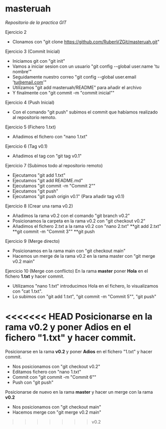 # masteruah
*Repositorio de la practica GIT*

Ejercicio 2
- Clonamos con "git clone https://github.com/RubenVZGit/masteruah.git"

Ejercicio 3 (Commit Inicial)
- Iniciamos git con "git init"
- Vamos a iniciar sesion con un usuario "git config --global user.name 'tu nombre'"
- Seguidamente nuestro correo "git config --global user.email 'tu@email.com'"
- Utilizamos "git add masteruah/README" para añadir el archivo
- Y finalmente con "git commit -m "commit inicial""

Ejercicio 4 (Push Inicial)
- Con el comando "git push" subimos el commit que habíamos realizado al repositorio remoto.

Ejercicio 5 (Fichero 1.txt)
- Añadimos el fichero con "nano 1.txt"

Ejercicio 6 (Tag v0.1)
- Añadimos el tag con "git tag v0.1"

Ejercicio 7 (Subimos todo al repositorio remoto)
- Ejecutamos "git add 1.txt"
- Ejecutamos "git add README.md"
- Ejecutamos "git commit -m "Commit 2""
- Ejecutamos "git push"
- Ejecutamos "git push origin v0.1" (Para añadir tag v0.1)

Ejercicio 8 (Crear una rama v0.2)
- Añadimos la rama v0.2 con el comando "git branch v0.2"
- Posicionamos la carpeta en la rama v0.2 con "git checkout v0.2"
- Añadimos el fichero 2.txt a la rama v0.2 con "nano 2.txt"
	**git add 2.txt"
	**git commit -m "Commit 3""
	**git push
	
Ejercicio 9 (Merge directo)
- Posicionamos en la rama main con "git checkout main"
- Hacemos un merge de la rama v0.2 en la rama master con "git merge v0.2 main"

Ejercicio 10 (Merge con conflicto)
En la rama **master** poner **Hola** en el fichero **1.txt** y hacer commit.
- Utilizamos "nano 1.txt" introducimos Hola en el fichero, lo visualizamos con "cat 1.txt".
- Lo subimos con "git add 1.txt", "git commit -m "Commit 5"", "git push"

<<<<<<< HEAD
Posicionarse en la rama **v0.2** y poner **Adios** en el fichero "1.txt" y hacer commit.
=======
Posicionarse en la rama **v0.2** y poner **Adios** en el fichero "1.txt" y hacer commit.
- Nos posicionamos con "git checkout v0.2"
- Editamos fichero con "nano 1.txt"
- Commit con "git commit -m "Commit 6""
- Push con "git push"

Posicionarse de nuevo en la rama **master** y hacer un merge con la rama **v0.2**
- Nos posicionamos con "git checkout main"
- Hacemos merge con "git merge v0.2 main"
>>>>>>> v0.2
